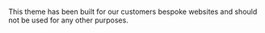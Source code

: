 This theme has been built for our customers bespoke websites and should not be used for any other purposes.